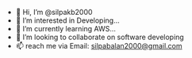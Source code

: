 - 👋 Hi, I’m @silpakb2000
- 👀 I’m interested in Developing...
- 🌱 I’m currently learning AWS...
- 💞️ I’m looking to collaborate on software developing
- 📫 reach me via Email: silpabalan2000@gmail.com

<!---
silpakb2000/silpakb2000 is a ✨ special ✨ repository because its `README.md` (this file) appears on your GitHub profile.
You can click the Preview link to take a look at your changes.
--->
